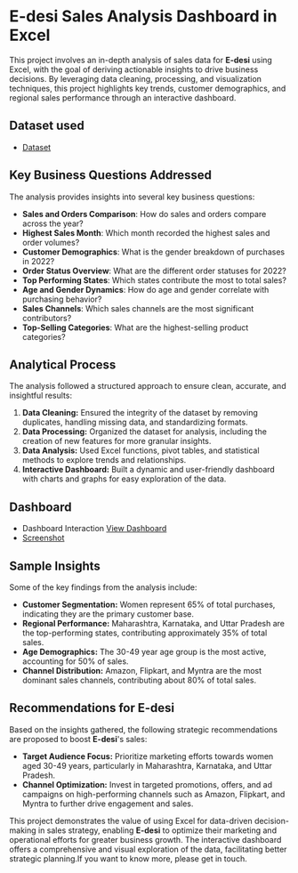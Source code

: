 # E-desi Sales Analysis Dashboard in Excel

This project involves an in-depth analysis of sales data for **E-desi** using Excel, with the goal of deriving actionable insights to drive business decisions. By leveraging data cleaning, processing, and visualization techniques, this project highlights key trends, customer demographics, and regional sales performance through an interactive dashboard.

## Dataset used
- <a href="https://github.com/NelsonBhandari/Basic-Excel-Project/blob/main/Store%20Data.xlsx">Dataset</a>

## Key Business Questions Addressed

The analysis provides insights into several key business questions:
- **Sales and Orders Comparison**: How do sales and orders compare across the year?
- **Highest Sales Month**: Which month recorded the highest sales and order volumes?
- **Customer Demographics**: What is the gender breakdown of purchases in 2022?
- **Order Status Overview**: What are the different order statuses for 2022?
- **Top Performing States**: Which states contribute the most to total sales?
- **Age and Gender Dynamics**: How do age and gender correlate with purchasing behavior?
- **Sales Channels**: Which sales channels are the most significant contributors?
- **Top-Selling Categories**: What are the highest-selling product categories?

## Analytical Process

The analysis followed a structured approach to ensure clean, accurate, and insightful results:

1. **Data Cleaning:** Ensured the integrity of the dataset by removing duplicates, handling missing data, and standardizing formats.
2. **Data Processing:** Organized the dataset for analysis, including the creation of new features for more granular insights.
3. **Data Analysis:** Used Excel functions, pivot tables, and statistical methods to explore trends and relationships.
4. **Interactive Dashboard:** Built a dynamic and user-friendly dashboard with charts and graphs for easy exploration of the data.

## Dashboard
- Dashboard Interaction <a href="https://github.com/NelsonBhandari/Basic-Excel-Project/blob/main/E-Desi%20Store%20Report%202022%2C%20Basic%20Excel.xlsx">View Dashboard</a>
- <a href="https://github.com/NelsonBhandari/Basic-Excel-Project/blob/main/Image%2017-09-2024%20at%2020.48.jpg">Screenshot</a>

## Sample Insights

Some of the key findings from the analysis include:
- **Customer Segmentation:** Women represent 65% of total purchases, indicating they are the primary customer base.
- **Regional Performance:** Maharashtra, Karnataka, and Uttar Pradesh are the top-performing states, contributing approximately 35% of total sales.
- **Age Demographics:** The 30-49 year age group is the most active, accounting for 50% of sales.
- **Channel Distribution:** Amazon, Flipkart, and Myntra are the most dominant sales channels, contributing about 80% of total sales.
  
## Recommendations for E-desi

Based on the insights gathered, the following strategic recommendations are proposed to boost **E-desi**'s sales:

- **Target Audience Focus:** Prioritize marketing efforts towards women aged 30-49 years, particularly in Maharashtra, Karnataka, and Uttar Pradesh.
- **Channel Optimization:** Invest in targeted promotions, offers, and ad campaigns on high-performing channels such as Amazon, Flipkart, and Myntra to further drive engagement and sales.


This project demonstrates the value of using Excel for data-driven decision-making in sales strategy, enabling **E-desi** to optimize their marketing and operational efforts for greater business growth. The interactive dashboard offers a comprehensive and visual exploration of the data, facilitating better strategic planning.If you want to know more, please get in touch.
